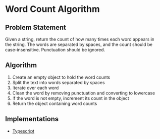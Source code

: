 # Word Count Algorithm

## Problem Statement
Given a string, return the count of how many times each word appears in the string. The words are separated by spaces, and the count should be case-insensitive. Punctuation should be ignored.

## Algorithm
1. Create an empty object to hold the word counts
2. Split the text into words separated by spaces
3. Iterate over each word
4. Clean the word by removing punctuation and converting to lowercase
5. If the word is not empty, increment its count in the object
6. Return the object containing word counts

## Implementations
- [Typescript](./ts)